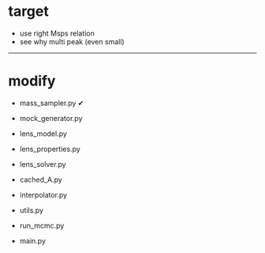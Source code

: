 # target

- use right Msps relation
- see why multi peak (even small)

---------------
# modify





- mass_sampler.py      &#x2714;
- mock_generator.py

- lens_model.py
- lens_properties.py
- lens_solver.py


- cached_A.py 
- interpolator.py
- utils.py

- run_mcmc.py
- main.py
